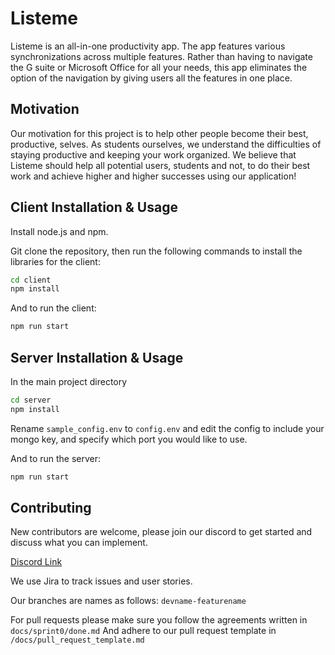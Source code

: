 # Listeme
Listeme is an all-in-one productivity app. The app features various synchronizations across multiple features.
Rather than having to navigate the G suite or Microsoft Office for all your needs,
this app eliminates the option of the navigation by giving users all the features in one place.

## Motivation
Our motivation for this project is to help other people become their best, productive, selves. As students ourselves, we understand the difficulties of staying productive and keeping your work organized. We believe that Listeme should help all potential users, students and not, to do their best work and achieve higher and higher successes using our application!

## Client Installation & Usage

Install node.js and npm.

Git clone the repository, then run the following commands to install the libraries for the client:

```bash
cd client
npm install 
```
And to run the client:

```bash
npm run start
```

## Server Installation & Usage

In the main project directory

```bash
cd server
npm install 
```
Rename `sample_config.env` to `config.env` and edit the config to include your mongo key,
and specify which port you would like to use.

And to run the server:

```bash
npm run start
```

## Contributing
New contributors are welcome, please join our discord to get started and discuss what you can implement.

[Discord Link](https://discord.gg/4byF9BUyY6)

We use Jira to track issues and user stories.

Our branches are names as follows: `devname-featurename`

For pull requests please make sure you follow the agreements written in `docs/sprint0/done.md`
And adhere to our pull request template in `/docs/pull_request_template.md`